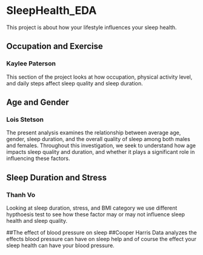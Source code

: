 # SleepHealth_EDA
This project is about how your lifestyle influences your sleep health.

## Occupation and Exercise
### Kaylee Paterson
This section of the project looks at how occupation, physical activity level, and daily steps affect sleep quality and sleep duration.


## Age and Gender 
### Lois Stetson
The present analysis examines the relationship between average age, gender, sleep duration, and the overall quality of sleep among both males and females. Throughout this investigation, we seek to understand how age impacts sleep quality and duration, and whether it plays a significant role in influencing these factors.


## Sleep Duration and Stress
### Thanh Vo
Looking at sleep duration, stress, and BMI category we use different hypthoesis test to see how these factor may or may not influence sleep health and sleep quality.


##The effect of blood pressure on sleep 
##Cooper Harris
 Data analyzes the effects blood pressure can have on sleep help and of course the effect your sleep health can have your blood pressure. 
